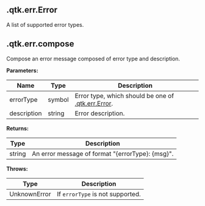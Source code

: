 

## .qtk.err.Error

A list of supported error types.

## .qtk.err.compose

Compose an error message composed of error type and description.

**Parameters:**

|Name|Type|Description|
|---|---|---|
|errorType|symbol|Error type, which should be one of [.qtk.err.Error](#qtkerrerror).|
|description|string|Error description.|

**Returns:**

|Type|Description|
|---|---|
|string|An error message of format "{errorType}: {msg}".|

**Throws:**

|Type|Description|
|---|---|
|UnknownError|If `errorType` is not supported.|
